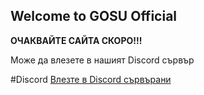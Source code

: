 ## Welcome to GOSU Official

**ОЧАКВАЙТЕ САЙТА СКОРО!!!**

Може да влезете в нашият Discord сървър

#Discord
[Влезте в Discord сървърани](https://discord.gg/24SgpCK)

